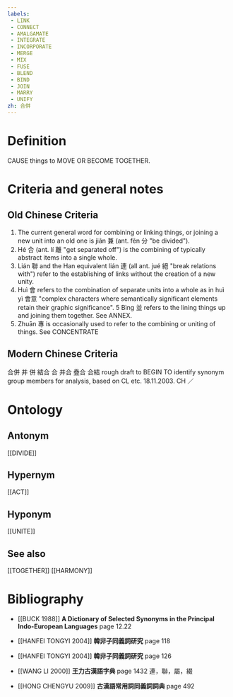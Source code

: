 ```yaml
---
labels: 
 - LINK
 - CONNECT
 - AMALGAMATE
 - INTEGRATE
 - INCORPORATE
 - MERGE
 - MIX
 - FUSE
 - BLEND
 - BIND
 - JOIN
 - MARRY
 - UNIFY
zh: 合併
---
```


# Definition
CAUSE things to MOVE OR BECOME TOGETHER.
# Criteria and general notes
## Old Chinese Criteria
1. The current general word for combining or linking things, or joining a new unit into an old one is jiān 兼 (ant. fēn 分 "be divided").
2. Hé 合 (ant. lí 離 "get separated off") is the combining of typically abstract items into a single whole.
3. Lián 聯 and the Han equivalent lián 連 (all ant. jué 絕 "break relations with") refer to the establishing of links without the creation of a new unity.
4. Huì 會 refers to the combination of separate units into a whole as in huì yì 會意 "complex characters where semantically significant elements retain their graphic significance".
5 Bìng 並 refers to the lining things up and joining them together. See ANNEX.
6. Zhuān 專 is occasionally used to refer to the combining or uniting of things. See CONCENTRATE
## Modern Chinese Criteria
合併
并
併
結合
合
并合
疊合
合結
rough draft to BEGIN TO identify synonym group members for analysis, based on CL etc. 18.11.2003. CH ／
# Ontology

## Antonym
[[DIVIDE]]
## Hypernym
[[ACT]]
## Hyponym
[[UNITE]]
## See also
[[TOGETHER]]
[[HARMONY]]
# Bibliography
- [[BUCK 1988]]
**A Dictionary of Selected Synonyms in the Principal Indo-European Languages** page 12.22

- [[HANFEI TONGYI 2004]]
**韓非子同義詞研究** page 118

- [[HANFEI TONGYI 2004]]
**韓非子同義詞研究** page 126

- [[WANG LI 2000]]
**王力古漢語字典** page 1432
連，聯，屬，綴
- [[HONG CHENGYU 2009]]
**古漢語常用詞同義詞詞典** page 492
